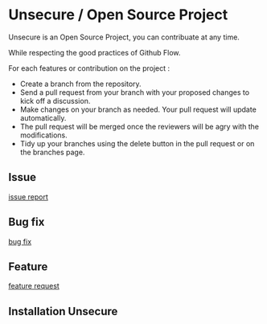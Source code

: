 # Unsecure / Open Source Project 

Unsecure is an Open Source Project, you can contribuate at any time.

While respecting the good practices of Github Flow.

For each features or contribution on the project : 

* Create a branch from the repository.
* Send a pull request from your branch with your proposed changes to kick off a discussion.
* Make changes on your branch as needed. Your pull request will update automatically.
* The pull request will be merged once the reviewers will be agry with the modifications.
* Tidy up your branches using the delete button in the pull request or on the branches page.

## Issue

[issue report](https://github.com/ESGI-IW/Unsecure/issues/new)

## Bug fix

[bug fix](https://github.com/ESGI-IW/Unsecure/issues/new?template=bugfix.md)

## Feature

[feature request](https://github.com/ESGI-IW/Unsecure/issues/new?template=feature.md)

## Installation Unsecure
